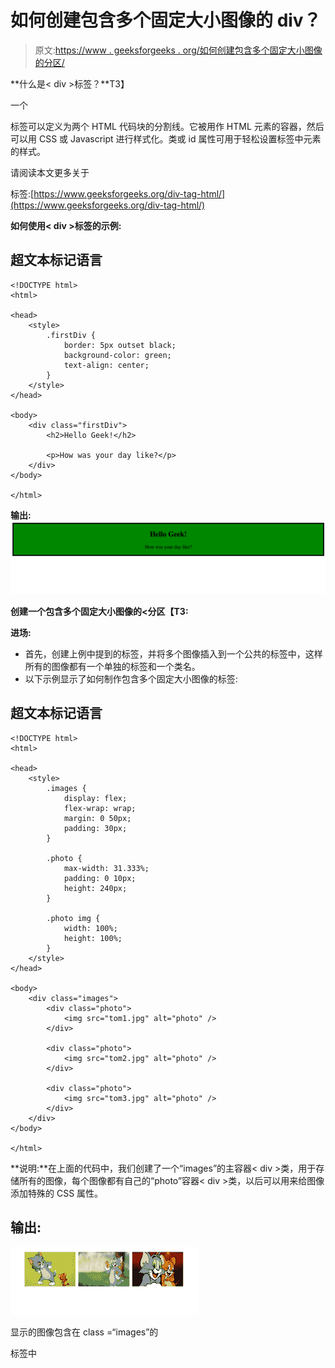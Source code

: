 # 如何创建包含多个固定大小图像的 div？

> 原文:[https://www . geeksforgeeks . org/如何创建包含多个固定大小图像的分区/](https://www.geeksforgeeks.org/how-to-create-a-div-that-contains-multiple-fixed-size-images/)

**什么是< div >标签？**T3】

一个

标签可以定义为两个 HTML 代码块的分割线。它被用作 HTML 元素的容器，然后可以用 CSS 或 Javascript 进行样式化。类或 id 属性可用于轻松设置标签中元素的样式。

请阅读本文更多关于

标签:[https://www.geeksforgeeks.org/div-tag-html/](https://www.geeksforgeeks.org/div-tag-html/)

**如何使用< div >标签的示例:**

## 超文本标记语言

```htmlhtml
<!DOCTYPE html>
<html>

<head>
    <style>
        .firstDiv {
            border: 5px outset black;
            background-color: green;
            text-align: center;
        }
    </style>
</head>

<body>
    <div class="firstDiv">
        <h2>Hello Geek!</h2>

        <p>How was your day like?</p>
    </div>
</body>

</html>
```

**输出:**
![](img/11ce1042efd1576037ce91a6d7ebc975.png)

**创建一个包含多个固定大小图像的<分区【T3:**

**进场:**

*   首先，创建上例中提到的标签，并将多个图像插入到一个公共的标签中，这样所有的图像都有一个单独的标签和一个类名。
*   以下示例显示了如何制作包含多个固定大小图像的标签:

## 超文本标记语言

```htmlhtml
<!DOCTYPE html>
<html>

<head>
    <style>
        .images {
            display: flex;
            flex-wrap: wrap;
            margin: 0 50px;
            padding: 30px;
        }

        .photo {
            max-width: 31.333%;
            padding: 0 10px;
            height: 240px;
        }

        .photo img {
            width: 100%;
            height: 100%;
        }
    </style>
</head>

<body>
    <div class="images">
        <div class="photo">
            <img src="tom1.jpg" alt="photo" />
        </div>

        <div class="photo">
            <img src="tom2.jpg" alt="photo" />
        </div>

        <div class="photo">
            <img src="tom3.jpg" alt="photo" />
        </div>
    </div>
</body>

</html>
```

**说明:**在上面的代码中，我们创建了一个“images”的主容器< div >类，用于存储所有的图像，每个图像都有自己的“photo”容器< div >类，以后可以用来给图像添加特殊的 CSS 属性。

## **输出:**

![](img/a64e8d0501fb2093cd11f9719fd10e8e.png)

显示的图像包含在 class =“images”的

标签中